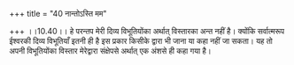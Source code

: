 +++
title = "40 नान्तोऽस्ति मम"

+++
।।10.40।। हे परन्तप मेरी दिव्य विभूतियोंका अर्थात् विस्तारका अन्त नहीं
है। क्योंकि सर्वात्मरूप ईश्वरकी दिव्य विभूतियाँ इतनी ही है इस प्रकार
किसीके द्वारा भी जाना या कहा नहीं जा सकता। यह तो अपनी विभूतियोंका
विस्तार मेरेद्वारा संक्षेपसे अर्थात् एक अंशसे ही कहा गया है।
